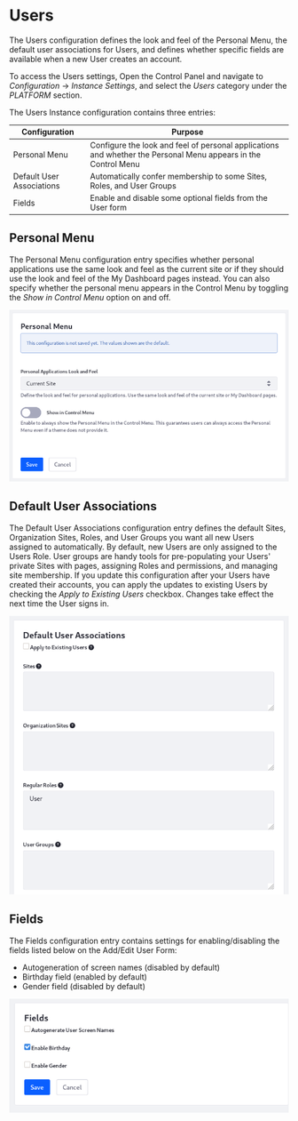 #  Users

The Users configuration defines the look and feel of the Personal Menu, the default user associations for Users, and defines whether specific fields are available when a new User creates an account. 

To access the Users settings, Open the Control Panel and navigate to *Configuration* &rarr; *Instance Settings*, and select the *Users* category under the *PLATFORM* section. 

The Users Instance configuration contains three entries:

| Configuration | Purpose |
| --------- | ------------ |
| Personal Menu | Configure the look and feel of personal applications and whether the Personal Menu appears in the Control Menu |
| Default User Associations | Automatically confer membership to some Sites, Roles, and User Groups |
| Fields | Enable and disable some optional fields from the User form |

## Personal Menu

The Personal Menu configuration entry specifies whether personal applications use the same look and feel as the current site or if they should use the look and feel of the My Dashboard pages instead. You can also specify whether the personal menu appears in the Control Menu by toggling the *Show in Control Menu* option on and off. 

![Configure the Personal Menu at the instance scope.](./users/images/01.png)

## Default User Associations

The Default User Associations configuration entry defines the default Sites, Organization Sites, Roles, and User Groups you want all new Users assigned to automatically. By default, new Users are only assigned to the Users Role. User groups are handy tools for pre-populating your Users' private Sites with pages, assigning Roles and permissions, and managing site membership. If you update this configuration after your Users have created their accounts, you can apply the updates to existing Users by checking the *Apply to Existing Users* checkbox. Changes take effect the next time the User signs in. 

![Specify the default associations for all the instance's new Users.](./users/images/02.png)

## Fields

The Fields configuration entry contains settings for enabling/disabling the fields listed below on the Add/Edit User Form:

- Autogeneration of screen names (disabled by default)
- Birthday field (enabled by default)
- Gender field (disabled by default)

![Configure whether to use autogenerated screen names, birthdays, and gender for the instance's Users.](./users/images/03.png)
